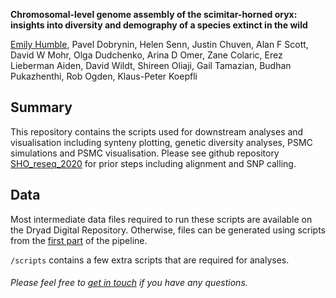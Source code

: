 **Chromosomal-level genome assembly of the scimitar-horned oryx: insights into diversity and demography of a species extinct in the wild**

[Emily Humble](http:/elhumble.github.io/), Pavel Dobrynin, Helen Senn, Justin Chuven, Alan F Scott, David W Mohr, Olga Dudchenko, Arina D Omer, Zane Colaric, Erez Lieberman Aiden, David Wildt, Shireen Oliaji, Gail Tamazian, Budhan Pukazhenthi, Rob Ogden, Klaus-Peter Koepfli

**Summary**
-------------
This repository contains the scripts used for downstream analyses and visualisation including synteny plotting, genetic diversity analyses, PSMC simulations and PSMC visualisation. Please see github repository [SHO_reseq_2020](https://github.com/elhumble/SHO_reseq_2020) for prior steps including alignment and SNP calling.

**Data**
-------------
Most intermediate data files required to run these scripts are available on the Dryad Digital Repository. Otherwise, files can be generated using scripts from the [first part](https://github.com/elhumble/SHO_reseq_2020) of the pipeline.  

`/scripts` contains a few extra scripts that are required for analyses.

###### Please feel free to [get in touch](mailto:emily.humble@ed.ac.uk) if you have any questions.
